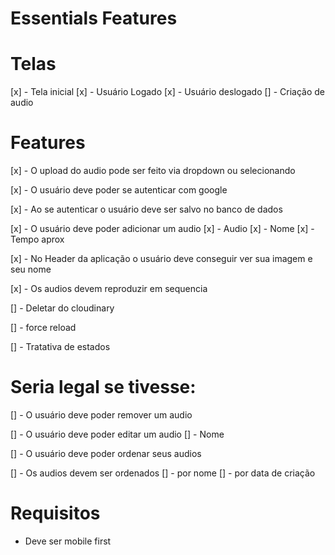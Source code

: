 # Essentials Features

# Telas

[x] - Tela inicial
  [x] - Usuário Logado
  [x] - Usuário deslogado
  [] - Criação de audio

# Features

[x] - O upload do audio pode ser feito via dropdown ou selecionando

[x] - O usuário deve poder se autenticar com google

[x] - Ao se autenticar o usuário deve ser salvo no banco de dados

[x] - O usuário deve poder adicionar um audio
  [x] - Audio
  [x] - Nome
  [x] - Tempo aprox

[x] - No Header da aplicação o usuário deve conseguir ver sua imagem e seu nome

[x] - Os audios devem reproduzir em sequencia 

[] - Deletar do cloudinary

[] - force reload

[] - Tratativa de estados

# Seria legal se tivesse:

[] - O usuário deve poder remover um audio

[] - O usuário deve poder editar um audio
  [] - Nome

[] - O usuário deve poder ordenar seus audios 

[] - Os audios devem ser ordenados
  [] - por nome
  [] - por data de criação



# Requisitos

- Deve ser mobile first